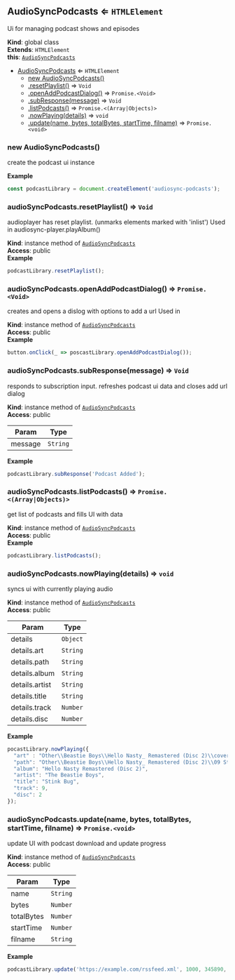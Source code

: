 <a name="AudioSyncPodcasts"></a>

## AudioSyncPodcasts ⇐ <code>HTMLElement</code>
Ui for managing podcast shows and episodes

**Kind**: global class  
**Extends**: <code>HTMLElement</code>  
**this**: [<code>AudioSyncPodcasts</code>](#AudioSyncPodcasts)  

* [AudioSyncPodcasts](#AudioSyncPodcasts) ⇐ <code>HTMLElement</code>
    * [new AudioSyncPodcasts()](#new_AudioSyncPodcasts_new)
    * [.resetPlaylist()](#AudioSyncPodcasts+resetPlaylist) ⇒ <code>Void</code>
    * [.openAddPodcastDialog()](#AudioSyncPodcasts+openAddPodcastDialog) ⇒ <code>Promise.&lt;Void&gt;</code>
    * [.subResponse(message)](#AudioSyncPodcasts+subResponse) ⇒ <code>Void</code>
    * [.listPodcasts()](#AudioSyncPodcasts+listPodcasts) ⇒ <code>Promise.&lt;(Array\|Objects)&gt;</code>
    * [.nowPlaying(details)](#AudioSyncPodcasts+nowPlaying) ⇒ <code>void</code>
    * [.update(name, bytes, totalBytes, startTime, filname)](#AudioSyncPodcasts+update) ⇒ <code>Promise.&lt;void&gt;</code>

<a name="new_AudioSyncPodcasts_new"></a>

### new AudioSyncPodcasts()
create the podcast ui instance

**Example**  
```js
const podcastLibrary = document.createElement('audiosync-podcasts');
```
<a name="AudioSyncPodcasts+resetPlaylist"></a>

### audioSyncPodcasts.resetPlaylist() ⇒ <code>Void</code>
audioplayer has reset playlist. (unmarks elements marked with 'inlist') Used in audiosync-player.playAlbum()

**Kind**: instance method of [<code>AudioSyncPodcasts</code>](#AudioSyncPodcasts)  
**Access**: public  
**Example**  
```js
podcastLibrary.resetPlaylist();
```
<a name="AudioSyncPodcasts+openAddPodcastDialog"></a>

### audioSyncPodcasts.openAddPodcastDialog() ⇒ <code>Promise.&lt;Void&gt;</code>
creates and opens a dislog with options to add a urlUsed in <audiosync-podcasts>

**Kind**: instance method of [<code>AudioSyncPodcasts</code>](#AudioSyncPodcasts)  
**Access**: public  
**Example**  
```js
button.onClick(_ => poscastLibrary.openAddPodcastDialog());
```
<a name="AudioSyncPodcasts+subResponse"></a>

### audioSyncPodcasts.subResponse(message) ⇒ <code>Void</code>
responds to subscription input. refreshes podcast ui data and closes add url dialog

**Kind**: instance method of [<code>AudioSyncPodcasts</code>](#AudioSyncPodcasts)  
**Access**: public  

| Param | Type |
| --- | --- |
| message | <code>String</code> | 

**Example**  
```js
podcastLibrary.subResponse('Podcast Added');
```
<a name="AudioSyncPodcasts+listPodcasts"></a>

### audioSyncPodcasts.listPodcasts() ⇒ <code>Promise.&lt;(Array\|Objects)&gt;</code>
get list of podcasts and fills UI with data

**Kind**: instance method of [<code>AudioSyncPodcasts</code>](#AudioSyncPodcasts)  
**Access**: public  
**Example**  
```js
podcastLibrary.listPodcasts();
```
<a name="AudioSyncPodcasts+nowPlaying"></a>

### audioSyncPodcasts.nowPlaying(details) ⇒ <code>void</code>
syncs ui with currently playing audio

**Kind**: instance method of [<code>AudioSyncPodcasts</code>](#AudioSyncPodcasts)  
**Access**: public  

| Param | Type |
| --- | --- |
| details | <code>Object</code> | 
| details.art | <code>String</code> | 
| details.path | <code>String</code> | 
| details.album | <code>String</code> | 
| details.artist | <code>String</code> | 
| details.title | <code>String</code> | 
| details.track | <code>Number</code> | 
| details.disc | <code>Number</code> | 

**Example**  
```js
pocastLibrary.nowPlaying({  "art" : "Other\\Beastie Boys\\Hello Nasty_ Remastered (Disc 2)\\cover.jpg"  "path": "Other\\Beastie Boys\\Hello Nasty_ Remastered (Disc 2)\\09 Stink Bug.mp3",  "album": "Hello Nasty Remastered (Disc 2)",  "artist": "The Beastie Boys",  "title": "Stink Bug",  "track": 9,  "disc": 2});
```
<a name="AudioSyncPodcasts+update"></a>

### audioSyncPodcasts.update(name, bytes, totalBytes, startTime, filname) ⇒ <code>Promise.&lt;void&gt;</code>
update UI with podcast download and update progress

**Kind**: instance method of [<code>AudioSyncPodcasts</code>](#AudioSyncPodcasts)  
**Access**: public  

| Param | Type |
| --- | --- |
| name | <code>String</code> | 
| bytes | <code>Number</code> | 
| totalBytes | <code>Number</code> | 
| startTime | <code>Number</code> | 
| filname | <code>String</code> | 

**Example**  
```js
podcastLibrary.update('https://example.com/rssfeed.xml', 1000, 345890, 1719235139547, 'cool.podcast.mp3');
```

